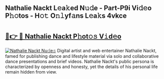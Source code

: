 ## Nathalie Nackt L𝚎a𝚔ed N𝚞𝚍e - Part-P9i Vi𝚍𝚎o P𝚑𝚘tos - H𝚘𝚝 O𝚗𝚕yf𝚊ns L𝚎a𝚔s 4vkce

# <h2><a href="http://kf6e7q.oniu.top/?m=Nathalie+Nackt">🔗👉 🔴 Nathalie Nackt P𝚑ot𝚘𝚜 V𝚒d𝚎o</a></h2>

[![Nathalie Nackt Nu𝚍e𝚜](https://i.imgur.com/0qMVB7G.gif)](http://kf6e7q.oniu.top/?m=Nathalie+Nackt)
Digital artist and web entertainer Nathalie Nackt, famed for publishing dance and lifestyle material via solo and collaborative dance presentations and brief videos. Nathalie Nackt's public persona is characterized by openness and honesty, yet the details of his personal life remain hidden from view.  
